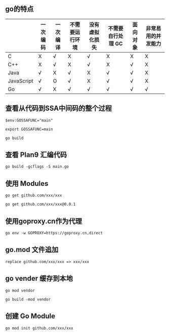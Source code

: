 ## go的特点

|            | 一次编码 | 一次编译 | 不需要运行环境 | 没有虚拟化损失 | 不需要自行处理 GC | 面向对象 | 非常易用的并发能力 |
| ---        | ---      | ---     | ---            | ---            | ---               | ---      | ---               |
| C          | X        | √        | X             | √              | X                 | X        | X                 |
| C++        | X        | √        | X             | √              | X                 | √        | X                 |
| Java       | √        | X        | √             | X              | √                 | √        | X                 |
| JavaScript | √        | O        | √             | X              | √                 | √        | X                 |
| Go         | √        | X        | √             | √              | √                 | √        | √                 |

## 查看从代码到SSA中间码的整个过程

```
$env:GOSSAFUNC="main"
```

```
export GOSSAFUNC=main
```

```
go build
```

## 查看 Plan9 汇编代码

```
go build -gcflags -S main.go
```

## 使用 Modules

```
go get github.com/xxx/xxx 
```

```
go get github.com/xxx/xxx@0.0.1
```

## 使用goproxy.cn作为代理

```
go env -w GOPROXY=https://goproxy.cn,direct
```

## go.mod 文件追加

```
replace github.com/xxx/xxx => xxx/xxx
```

## go vender 缓存到本地

```
go mod vendor
```

```
go build -mod vendor
```

## 创建 Go Module

```
go mod init github.com/xxx/xxx
```
